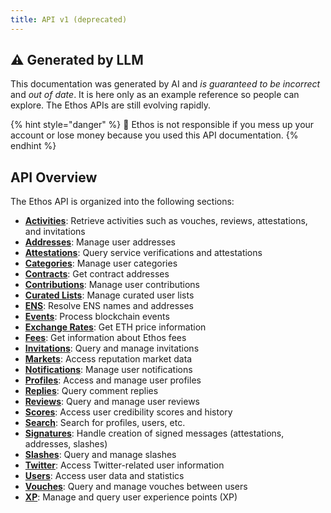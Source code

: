 ```yaml
---
title: API v1 (deprecated)
---
```


## ⚠️ Generated by LLM

This documentation was generated by AI and _is guaranteed to be incorrect_ and _out of date_. It is here only as an example reference so people can explore. The Ethos APIs are still evolving rapidly.

{% hint style="danger" %}
🚨 Ethos is not responsible if you mess up your account or lose money because you used this API documentation.
{% endhint %}

## API Overview

The Ethos API is organized into the following sections:

* **[Activities](activities.md)**: Retrieve activities such as vouches, reviews, attestations, and invitations
* **[Addresses](addresses.md)**: Manage user addresses
* **[Attestations](attestations.md)**: Query service verifications and attestations
* **[Categories](categories.md)**: Manage user categories
* **[Contracts](contracts.md)**: Get contract addresses
* **[Contributions](contributions.md)**: Manage user contributions
* **[Curated Lists](curated-lists.md)**: Manage curated user lists
* **[ENS](ens.md)**: Resolve ENS names and addresses
* **[Events](events.md)**: Process blockchain events
* **[Exchange Rates](exchange-rates.md)**: Get ETH price information
* **[Fees](fees.md)**: Get information about Ethos fees
* **[Invitations](invitations.md)**: Query and manage invitations
* **[Markets](markets.md)**: Access reputation market data
* **[Notifications](notifications.md)**: Manage user notifications
* **[Profiles](profiles.md)**: Access and manage user profiles
* **[Replies](replies.md)**: Query comment replies
* **[Reviews](reviews.md)**: Query and manage user reviews
* **[Scores](scores.md)**: Access user credibility scores and history
* **[Search](search.md)**: Search for profiles, users, etc.
* **[Signatures](signatures.md)**: Handle creation of signed messages (attestations, addresses, slashes)
* **[Slashes](slashes.md)**: Query and manage slashes
* **[Twitter](twitter.md)**: Access Twitter-related user information
* **[Users](users.md)**: Access user data and statistics
* **[Vouches](vouches.md)**: Query and manage vouches between users
* **[XP](xp.md)**: Manage and query user experience points (XP)
